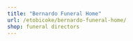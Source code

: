 ```yaml
---
title: "Bernardo Funeral Home"
url: /etobicoke/bernardo-funeral-home/
shop: funeral directors
---
```

